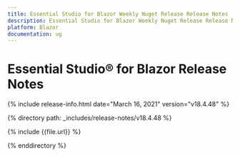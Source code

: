 ```yaml
---
title: Essential Studio for Blazor Weekly Nuget Release Release Notes  
description: Essential Studio for Blazor Weekly Nuget Release Release Notes  
platform: Blazor
documentation: ug
---
```


# Essential Studio&reg; for Blazor  Release Notes  

{% include release-info.html date="March 16, 2021"  version="v18.4.48" %} 


{% directory path: _includes/release-notes/v18.4.48 %}

{% include {{file.url}} %}

{% enddirectory %}

